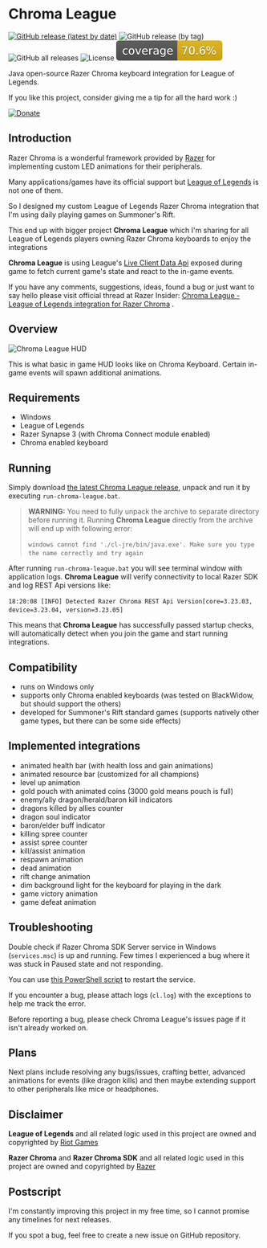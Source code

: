 # Chroma League

[![GitHub release (latest by date)](https://img.shields.io/github/v/release/bonepl/chromaleague)](https://github.com/bonepl/ChromaLeague/releases/latest)
![GitHub release (by tag)](https://img.shields.io/github/downloads/bonepl/chromaleague/v1.3.1/total)
![GitHub all releases](https://img.shields.io/github/downloads/bonepl/chromaleague/total)
![License](https://img.shields.io/badge/license-GPL%203.0-informational)
![Coverage](.github/badges/jacoco-chromaleague.svg)

Java open-source Razer Chroma keyboard integration for League of Legends.

If you like this project, consider giving me a tip for all the hard work :)

[![Donate](https://img.shields.io/badge/Donate-PayPal-blue.svg)](https://www.paypal.com/cgi-bin/webscr?cmd=_donations&business=5JFBXY66RT8Z6&item_name=Chroma+League&currency_code=PLN)

## Introduction

Razer Chroma is a wonderful framework provided by [Razer](https://www.razer.com/)
for implementing custom LED animations for their peripherals.

Many applications/games have its official support but [League of Legends](https://leagueoflegends.com)
is not one of them.

So I designed my custom League of Legends Razer Chroma integration that I'm using daily playing games on Summoner's
Rift.

This end up with bigger project **Chroma League** which I'm sharing for all League of Legends players owning Razer
Chroma keyboards to enjoy the integrations

**Chroma League** is using
League's [Live Client Data Api](https://developer.riotgames.com/docs/lol#game-client-api_live-client-data-api)
exposed during game to fetch current game's state and react to the in-game events.

If you have any comments, suggestions, ideas, found a bug or just want to say hello please visit official thread at
Razer
Insider: [Chroma League - League of Legends integration for Razer Chroma](https://insider.razer.com/index.php?threads/chroma-league-league-of-legends-integration-for-razer-chroma.65412/)
.

## Overview

![Chroma League HUD](https://github.com/bonepl/ChromaLeague/blob/master/doc/images/ChromaLeague.png "Chroma League HUD")

This is what basic in game HUD looks like on Chroma Keyboard. Certain in-game events will spawn additional animations.

## Requirements

* Windows
* League of Legends
* Razer Synapse 3 (with Chroma Connect module enabled)
* Chroma enabled keyboard

## Running

Simply download [the latest Chroma League release](https://github.com/bonepl/ChromaLeague/releases/latest), unpack and
run it by executing `run-chroma-league.bat`.

> **WARNING:** You need to fully unpack the archive to separate directory before running it.
> Running **Chroma League** directly from the archive will end up with following error:
>
> `windows cannot find './cl-jre/bin/java.exe'. Make sure you type the name correctly and try again`

After running `run-chroma-league.bat` you will see terminal window with application logs.
**Chroma League** will verify connectivity to local Razer SDK and log REST Api versions like:

`18:20:08 [INFO] Detected Razer Chroma REST Api Version[core=3.23.03, device=3.23.04, version=3.23.05]`

This means that **Chroma League** has successfully passed startup checks, will automatically detect when you join the
game and start running integrations.

## Compatibility

* runs on Windows only
* supports only Chroma enabled keyboards
  (was tested on BlackWidow, but should support the others)
* developed for Summoner's Rift standard games
  (supports natively other game types, but there can be some side effects)

## Implemented integrations

- animated health bar (with health loss and gain animations)
- animated resource bar (customized for all champions)
- level up animation
- gold pouch with animated coins (3000 gold means pouch is full)
- enemy/ally dragon/herald/baron kill indicators
- dragons killed by allies counter
- dragon soul indicator
- baron/elder buff indicator
- killing spree counter
- assist spree counter
- kill/assist animation
- respawn animation
- dead animation
- rift change animation
- dim background light for the keyboard for playing in the dark
- game victory animation
- game defeat animation

## Troubleshooting

Double check if Razer Chroma SDK Server service in Windows (`services.msc`) is up and running. Few times I experienced a
bug where it was stuck in Paused state and not responding.

You can
use [this PowerShell script](https://github.com/bonepl/ChromaLeague/blob/master/chroma-league-launcher/src/scripts/restartRazerSdk.ps1)
to restart the service.

If you encounter a bug, please attach logs (`cl.log`) with the exceptions to help me track the error.

Before reporting a bug, please check Chroma League's issues page if it isn't already worked on.

## Plans

Next plans include resolving any bugs/issues, crafting better, advanced animations for events (like dragon kills)
and then maybe extending support to other peripherals like mice or headphones.

## Disclaimer

**League of Legends** and all related logic used in this project are owned and copyrighted
by [Riot Games](https://www.riotgames.com)

**Razer Chroma** and **Razer Chroma SDK** and all related logic used in this project are owned and copyrighted
by [Razer](https://www.razer.com/)

## Postscript

I'm constantly improving this project in my free time, so I cannot promise any timelines for next releases.

If you spot a bug, feel free to create a new issue on GitHub repository. 
